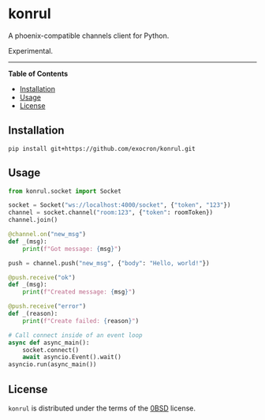 # konrul

A phoenix-compatible channels client for Python.

Experimental.

-----

**Table of Contents**

- [Installation](#installation)
- [Usage](#usage)
- [License](#license)

## Installation

```console
pip install git+https://github.com/exocron/konrul.git
```

## Usage

```python
from konrul.socket import Socket

socket = Socket("ws://localhost:4000/socket", {"token", "123"})
channel = socket.channel("room:123", {"token": roomToken})
channel.join()

@channel.on("new_msg")
def _(msg):
    print(f"Got message: {msg}")

push = channel.push("new_msg", {"body": "Hello, world!"})

@push.receive("ok")
def _(msg):
    print(f"Created message: {msg}")

@push.receive("error")
def _(reason):
    print(f"Create failed: {reason}")

# Call connect inside of an event loop
async def async_main():
    socket.connect()
    await asyncio.Event().wait()
asyncio.run(async_main())
```

## License

`konrul` is distributed under the terms of the [0BSD](https://spdx.org/licenses/0BSD.html) license.
